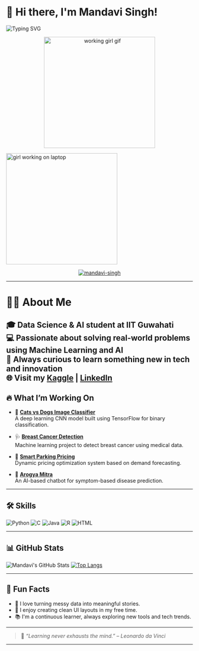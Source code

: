 # 👋 Hi there, I'm Mandavi Singh!

![Typing SVG](https://readme-typing-svg.herokuapp.com?font=Fira+Code&size=22&pause=1000&color=F75C7E&center=true&vCenter=true&width=450&lines=Hi+there!+I'm+Mandavi+Singh;Data+Science+%7C+AI+@+IIT+Guwahati;Always+Learning+and+Building+💡)

<p align="center">
  <img src="https://media.giphy.com/media/qgQUggAC3Pfv687qPC/giphy.gif" width="300" alt="working girl gif" />
</p>


<p align="left">
  <img src="https://media.giphy.com/media/iIqmM5tTjmpOB9mpbn/giphy.gif" width="300" alt="girl working on laptop" />
</p>






<p align="center">
  <a href="https://github.com/mandavi-singh">
    <img src="https://komarev.com/ghpvc/?username=mandavi-singh&label=Profile%20views&color=0e75b6&style=flat" alt="mandavi-singh" />
  </a>
</p>

---
# 👩‍💻 About Me

🎓 Data Science & AI student at **IIT Guwahati**    
💻 Passionate about solving real-world problems using Machine Learning and AI  
🧠 Always curious to learn something new in tech and innovation  
🌐 Visit my [Kaggle](https://www.kaggle.com/mandavisingh) | [LinkedIn](https://www.linkedin.com/in/mandaviofficial)
---

## 🔥 What I’m Working On

- 🧠 **[Cats vs Dogs Image Classifier](https://github.com/mandavi-singh/Cats-vs-Dogs-Kaggle-Project)**  
   A deep learning CNN model built using TensorFlow for binary classification.

- 🩺 **[Breast Cancer Detection](https://github.com/mandavi-singh/Breast-Cancer-Detection)**  
   Machine learning project to detect breast cancer using medical data.

- 🚗 **[Smart Parking Pricing](https://github.com/mandavi-singh/smart-parking-pricing)**  
   Dynamic pricing optimization system based on demand forecasting.

- 💬 **[Arogya Mitra](https://github.com/mandavi-singh/arogya-mitra)**  
   An AI-based chatbot for symptom-based disease prediction.


---

## 🛠️ Skills

![Python](https://img.shields.io/badge/Python-3776AB?style=for-the-badge&logo=python&logoColor=white)
![C](https://img.shields.io/badge/C-00599C?style=for-the-badge&logo=c)
![Java](https://img.shields.io/badge/Java-007396?style=for-the-badge&logo=java&logoColor=white)
![R](https://img.shields.io/badge/R-276DC3?style=for-the-badge&logo=r)
![HTML](https://img.shields.io/badge/HTML-E34F26?style=for-the-badge&logo=html5&logoColor=white)

---

## 📊 GitHub Stats

![Mandavi's GitHub Stats](https://github-readme-stats.vercel.app/api?username=mandavi-singh&show_icons=true&theme=radical)
[![Top Langs](https://github-readme-stats.vercel.app/api/top-langs/?username=mandavi-singh&layout=compact&theme=radical)](https://github.com/anuraghazra/github-readme-stats)

---




## 🧩 Fun Facts

- 🌟 I love turning messy data into meaningful stories.
- 🎨 I enjoy creating clean UI layouts in my free time.
- 📚 I'm a continuous learner, always exploring new tools and tech trends.

---

> 💬 *“Learning never exhausts the mind.” – Leonardo da Vinci*
---

<!-- Optional Snake animation setup (if you want it) -->
<!-- ![snake gif](https://github.com/mandavi-singh/mandavi-singh/blob/output/github-contribution-grid-snake.svg) -->

